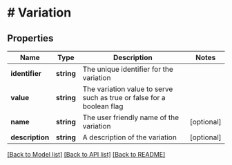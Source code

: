 # # Variation

## Properties

Name | Type | Description | Notes
------------ | ------------- | ------------- | -------------
**identifier** | **string** | The unique identifier for the variation |
**value** | **string** | The variation value to serve such as true or false for a boolean flag |
**name** | **string** | The user friendly name of the variation | [optional]
**description** | **string** | A description of the variation | [optional]

[[Back to Model list]](../../README.md#models) [[Back to API list]](../../README.md#endpoints) [[Back to README]](../../README.md)
